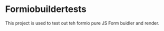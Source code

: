 # Formiobuildertests

This project is used to test out teh formio pure JS Form buidler and render.

